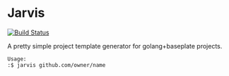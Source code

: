 # Jarvis

[![Build Status](https://travis-ci.org/fizx/jarvis.svg?branch=master)](https://travis-ci.org/fizx/jarvis)

A pretty simple project template generator for golang+baseplate projects.  


    Usage:
    :$ jarvis github.com/owner/name